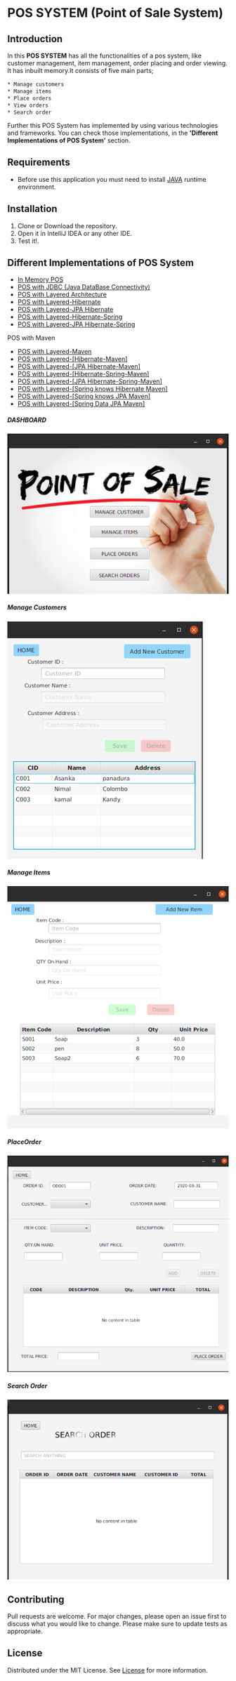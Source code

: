 # POS SYSTEM (Point of Sale System)

## Introduction

In this **POS SYSTEM** has all the functionalities of a pos system, like customer management, item management, order placing
 and order viewing. It has inbuilt memory.It consists of five main parts;

    * Manage customers
    * Manage items
    * Place orders
    * View orders
    * Search order
   
Further this POS System has implemented by using various technologies and frameworks.
You can check those implementations, in the **'Different Implementations of POS System'** section. 

## Requirements

* Before use this application you must need to install [JAVA](https://www.oracle.com/java/technologies/javase/javase-jdk8-downloads.html) runtime environment.

## Installation

 1. Clone or Download the repository.
 2. Open it in IntelliJ IDEA or any other IDE.
 5. Test it!.
 
## Different Implementations of POS System
* [In Memory POS](https://github.com/LawrenceAsanka/Point-of-Sale-System.git)
* [POS with JDBC (Java DataBase Connectivity)](https://github.com/LawrenceAsanka/POS-system-with-JDBC)
* [POS with Layered Architecture](https://github.com/LawrenceAsanka/POS-system-with-Layered-Architecture)
* [POS with Layered-Hibernate](https://github.com/LawrenceAsanka/POS-system-layered-Hibernate)
* [POS with Layered-JPA Hibernate](https://github.com/LawrenceAsanka/POS-system-layered-JPA)
* [POS with Layered-Hibernate-Spring]()
* [POS with Layered-JPA Hibernate-Spring](https://github.com/LawrenceAsanka/POS-system-with-layered-JPA-Spring)

POS with Maven
* [POS with Layered-Maven]()
* [POS with Layered-[Hibernate-Maven]]()
* [POS with Layered-[JPA Hibernate-Maven]]()
* [POS with Layered-[Hibernate-Spring-Maven]]()
* [POS with Layered-[JPA Hibernate-Spring-Maven]]()
* [POS with Layered-[Spring knows Hibernate Maven]]()
* [POS with Layered-[Spring knows JPA Maven]]()
* [POS with Layered-[Spring Data JPA Maven]]()

##### DASHBOARD
![Dashboard](screenshots/Dashboard.png?raw=true "DASHBOARD")
##### Manage Customers
![Manage Customers](screenshots/Manage-Customer.png?raw=true "Manage Customers")
##### Manage Items
![Manage Items](screenshots/Manage-Items.png?raw=true "Manage Items")
##### PlaceOrder
![Place-Order](screenshots/Placeorder.png?raw=true "Place-order")
##### Search Order
![Search-Order](screenshots/Search-order.png?raw=true "Search-order")
  
## Contributing
Pull requests are welcome. For major changes, please open an issue first to discuss what you would like to change.
Please make sure to update tests as appropriate.

## License
Distributed under the MIT License. See [License](LICENSE) for more information.


